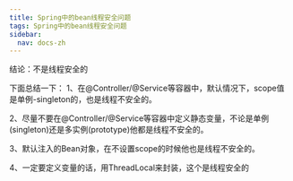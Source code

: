 ```yaml
---
title: Spring中的bean线程安全问题
tags: Spring中的bean线程安全问题
sidebar:
  nav: docs-zh
---
```


结论：不是线程安全的

下面总结一下：
1、在@Controller/@Service等容器中，默认情况下，scope值是单例-singleton的，也是线程不安全的。

2、尽量不要在@Controller/@Service等容器中定义静态变量，不论是单例(singleton)还是多实例(prototype)他都是线程不安全的。

3、默认注入的Bean对象，在不设置scope的时候他也是线程不安全的。

4、一定要定义变量的话，用ThreadLocal来封装，这个是线程安全的